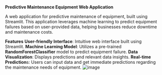 **Predictive Maintenance Equipment Web Application**

A web application for predictive maintenance of equipment, built using Streamlit. This application leverages machine learning to predict equipment failures based on user-provided data, helping businesses reduce downtime and maintenance costs.

**Features**
**User-friendly Interface**: Intuitive web interface built using Streamlit.
**Machine Learning Model**: Utilizes a pre-trained **RandomForestClassifier** model to predict equipment failure.
**Data Visualization**: Displays predictions and relevant data insights.
**Real-time Prediction**s: Users can input data and get immediate predictions regarding the maintenance needs of equipment.
![image](https://github.com/user-attachments/assets/5efeb314-e044-4294-a147-472a21e54141)
